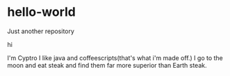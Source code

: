 # hello-world
Just another repository 

hi

I'm Cyptro I like java and coffeescripts(that's what i'm made off.)
I go to the moon and eat steak and find them far more superior than Earth steak.
